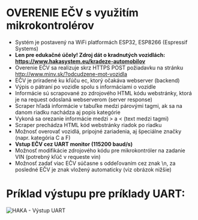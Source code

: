 # OVERENIE EČV s využitím mikrokontrolérov
* Systém je postavený na WiFi platformách ESP32, ESP8266 (Espressif Systems)
* **Len pre edukačné účely! Zdroj dát o kradnutých vozidlách: https://www.hakasystem.eu/kradeze-automobilov**
* Overenie EČV sa realizuje skrz HTTPS POST požiadavku na stránku http://www.minv.sk/?odcudzene-mot-vozidla
* EČV je priradené ku kľúču ec, ktorý očakáva webserver (backend)
* Výpis o pátraní po vozidle spolu s informáciami o vozidle
* Informácie sú scrapované zo zdrojového HTML kódu webstránky, ktorá je na request odoslaná webserverom (server response)
* Scraper hľadá informácie v tabuľke medzi párovými <td> </td> tagmi, ak sa na danom riadku nachádza aj popis kategórie
* Vykoná sa orezanie informácie medzi > a < (text medzi tagmi)
* Scraper prechádza HTML kód webstránky riadok po riadku
* Možnosť overovať vozidlá, prípojné zariadenia, aj špeciálne značky (napr. kategória C a F)
* **Vstup EČV cez UART monitor (115200 baud/s)**
* Možnosť modifikácie zdrojového kódu pre mikrokontróler na zadanie VIN (potrebný kľúč v requeste vin)
* Možnosť zadať viac EČV súčasne s oddeľovaním cez znak \n, za posledné EČV je znak vložený automaticky (viz obrázok nižšie)
# Príklad výstupu pre príklady UART:
![HAKA - Výstup UART](https://i.imgur.com/dHOXFNc.png)
